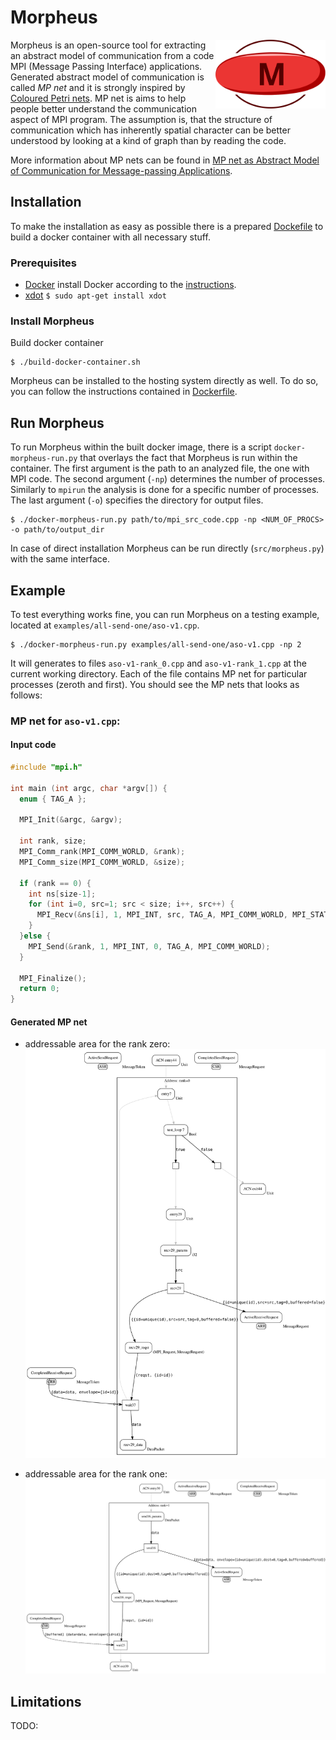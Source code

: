 # Morpheus

<img align="right" width="35%" src="morpheus-logo.svg?sanitize=true">

Morpheus is an open-source tool for extracting an abstract model of communication from a code MPI (Message Passing Interface) applications. Generated abstract model of communication is called _MP net_ and it is strongly inspired by [Coloured Petri nets](https://en.wikipedia.org/wiki/Coloured_Petri_net). MP net is aims to help people better understand the communication aspect of MPI program. The assumption is, that the structure of communication which has inherently spatial character can be better understood by looking at a kind of graph than by reading the code.

More information about MP nets can be found in [MP net as Abstract Model of Communication for Message-passing Applications](https://arxiv.org/abs/1903.08252).

## Installation

To make the installation as easy as possible there is a prepared [Dockefile](https://docs.docker.com/engine/reference/builder/) to build a docker container with all necessary stuff.

### Prerequisites

* [Docker](https://docs.docker.com/) install Docker according to the [instructions](https://docs.docker.com/install/linux/docker-ce/ubuntu/#install-using-the-repository).
* [xdot](https://github.com/jrfonseca/xdot.py) `$ sudo apt-get install xdot`


### Install Morpheus

Build docker container
```
$ ./build-docker-container.sh
```
<!-- $ sudo addgroup docker -->
<!-- $ sudo usermod -aG docker $USER -->

Morpheus can be installed to the hosting system directly as well. To do so, you can follow the instructions contained in [Dockerfile](Dockerfile).

## Run Morpheus

To run Morpheus within the built docker image, there is a script `docker-morpheus-run.py` that overlays the fact that Morpheus is run within the container. The first argument is the path to an analyzed file, the one with MPI code. The second argument (`-np`) determines the number of processes. Similarly to `mpirun` the analysis is done for a specific number of processes. The last argument (`-o`) specifies the directory for output files.

```
$ ./docker-morpheus-run.py path/to/mpi_src_code.cpp -np <NUM_OF_PROCS> -o path/to/output_dir
```

In case of direct installation Morpheus can be run directly (`src/morpheus.py`) with the same interface.

## Example
 To test everything works fine, you can run Morpheus on a testing example, located at `examples/all-send-one/aso-v1.cpp`.
 
```
$ ./docker-morpheus-run.py examples/all-send-one/aso-v1.cpp -np 2
```
 
It will generates to files `aso-v1-rank_0.cpp` and `aso-v1-rank_1.cpp` at the current working directory. Each of the file contains MP net for particular processes (zeroth and first). You should see the MP nets that looks as follows:

### MP net for `aso-v1.cpp`:

#### Input code
```c++ 
#include "mpi.h"

int main (int argc, char *argv[]) {
  enum { TAG_A };

  MPI_Init(&argc, &argv);

  int rank, size;
  MPI_Comm_rank(MPI_COMM_WORLD, &rank);
  MPI_Comm_size(MPI_COMM_WORLD, &size);

  if (rank == 0) {
    int ns[size-1];
    for (int i=0, src=1; src < size; i++, src++) {
      MPI_Recv(&ns[i], 1, MPI_INT, src, TAG_A, MPI_COMM_WORLD, MPI_STATUS_IGNORE);
    }
  }else {
    MPI_Send(&rank, 1, MPI_INT, 0, TAG_A, MPI_COMM_WORLD);
  }

  MPI_Finalize();
  return 0;
}
```

#### Generated MP net
* addressable area for the rank zero:
![all-send-one v1: rank 0](examples/all-send-one/aso-v1-rank=0.svg)

* addressable area for the rank one:
![all-send-one v1: rank 1](examples/all-send-one/aso-v1-rank=1.svg)


## Limitations
TODO:
